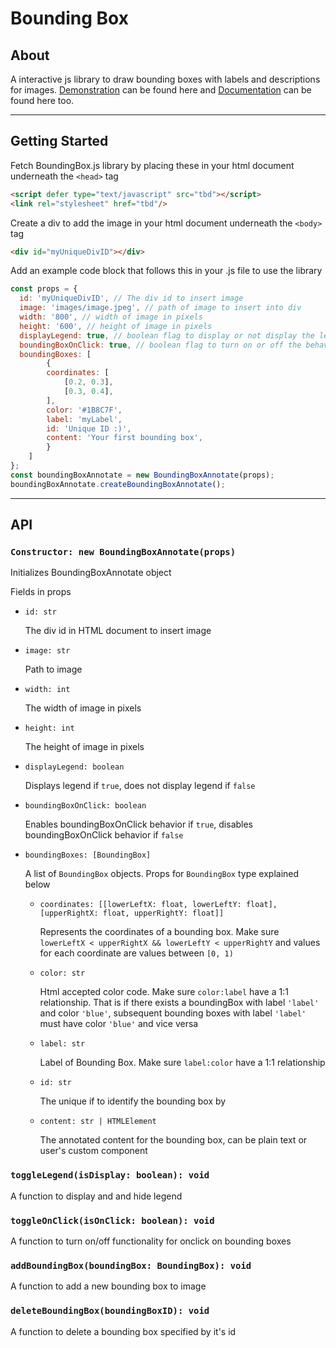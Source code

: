 # Bounding Box

## About
A interactive js library to draw bounding boxes with labels and descriptions for images. [Demonstration](https://bounding-box-0xffffffff.herokuapp.com/) can be found here and [Documentation](https://bounding-box-0xffffffff.herokuapp.com/documentation.html) can be found here too.

---

## Getting Started 
Fetch BoundingBox.js library by placing these in your html document underneath the `<head>` tag

```html
<script defer type="text/javascript" src="tbd"></script>
<link rel="stylesheet" href="tbd"/>
```

Create a div to add the image in your html document underneath the `<body>` tag
```html
<div id="myUniqueDivID"></div>
```

Add an example code block that follows this in your .js file to use the library
```javascript
const props = {
  id: 'myUniqueDivID', // The div id to insert image 
  image: 'images/image.jpeg', // path of image to insert into div
  width: '800', // width of image in pixels
  height: '600', // height of image in pixels
  displayLegend: true, // boolean flag to display or not display the legend
  boundingBoxOnClick: true, // boolean flag to turn on or off the behavior when clicking on 
  boundingBoxes: [
        {
        coordinates: [
            [0.2, 0.3],
            [0.3, 0.4],
        ],
        color: '#1B8C7F',
        label: 'myLabel',
        id: 'Unique ID :)',
        content: 'Your first bounding box',
        }
    ]
};
const boundingBoxAnnotate = new BoundingBoxAnnotate(props);
boundingBoxAnnotate.createBoundingBoxAnnotate();
```


---
## API

### `Constructor: new BoundingBoxAnnotate(props)`

Initializes BoundingBoxAnnotate object

Fields in props

- `id: str` 

    The div id in HTML document to insert image  
- `image: str`

    Path to image 
- `width: int`

    The width of image in pixels
- `height: int`

    The height of image in pixels
- `displayLegend: boolean`

    Displays legend if `true`, does not display legend if `false`

- `boundingBoxOnClick: boolean`

    Enables boundingBoxOnClick behavior if `true`, disables boundingBoxOnClick behavior if `false`
- `boundingBoxes: [BoundingBox]`

    A list of `BoundingBox` objects. Props for `BoundingBox` type explained below
    - `coordinates: [[lowerLeftX: float, lowerLeftY: float], [upperRightX: float, upperRightY: float]]`
        
        Represents the coordinates of a bounding box. Make sure `lowerLeftX < upperRightX && lowerLeftY < upperRightY` and values for each coordinate are values between `[0, 1)`
    - `color: str`
        
        Html accepted color code. Make sure `color:label` have a 1:1 relationship. That is if there exists a boundingBox with label `'label'` and color `'blue'`, subsequent bounding boxes with label `'label'` must have color `'blue'` and vice versa
    - `label: str`

        Label of Bounding Box. Make sure `label:color` have a 1:1 relationship
    - `id: str`

        The unique if to identify the bounding box by
    - `content: str | HTMLElement`

        The annotated content for the bounding box, can be plain text or user's custom component

### `toggleLegend(isDisplay: boolean): void`
A function to display and and hide legend

### `toggleOnClick(isOnClick: boolean): void`
A function to turn on/off functionality for onclick on bounding boxes

### `addBoundingBox(boundingBox: BoundingBox): void`
A function to add a new bounding box to image

### `deleteBoundingBox(boundingBoxID): void`
A function to delete a bounding box specified by it's id